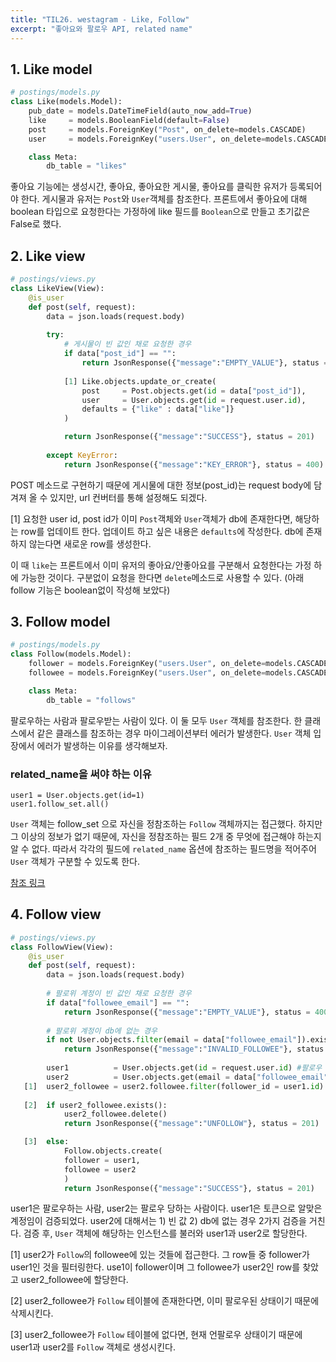 ```yaml
---
title: "TIL26. westagram - Like, Follow"
excerpt: "좋아요와 팔로우 API, related name"
---
```


## 1. Like model
```python
# postings/models.py
class Like(models.Model):
    pub_date = models.DateTimeField(auto_now_add=True)
    like     = models.BooleanField(default=False)
    post     = models.ForeignKey("Post", on_delete=models.CASCADE)
    user     = models.ForeignKey("users.User", on_delete=models.CASCADE)

    class Meta:
        db_table = "likes"
```
좋아요 기능에는 생성시간, 좋아요, 좋아요한 게시물, 좋아요를 클릭한 유저가 등록되어야 한다. 게시물과 유저는 `Post`와 `User`객체를 참조한다. 프론트에서 좋아요에 대해 boolean 타입으로 요청한다는 가정하에 like 필드를 `Boolean`으로 만들고 초기값은 False로 했다. 

## 2. Like view
```python
# postings/views.py
class LikeView(View):
    @is_user
    def post(self, request):
        data = json.loads(request.body)
        
        try:
            # 게시물이 빈 값인 채로 요청한 경우
            if data["post_id"] == "":
                return JsonResponse({"message":"EMPTY_VALUE"}, status = 400)
	    
            [1] Like.objects.update_or_create(
                post     = Post.objects.get(id = data["post_id"]),
                user     = User.objects.get(id = request.user.id),
                defaults = {"like" : data["like"]}
            )

            return JsonResponse({"message":"SUCCESS"}, status = 201)
        
        except KeyError:
            return JsonResponse({"message":"KEY_ERROR"}, status = 400)

```
POST 메소드로 구현하기 때문에 게시물에 대한 정보(post_id)는 request body에 담겨져 올 수 있지만, url 컨버터를 통해 설정해도 되겠다.

[1] 요청한 user id, post id가 이미 `Post`객체와 `User`객체가 db에 존재한다면, 해당하는 row를 업데이트 한다. 업데이트 하고 싶은 내용은 `defaults`에 작성한다. db에 존재하지 않는다면 새로운 row를 생성한다.

이 때 `like`는 프론트에서 이미 유저의 좋아요/안좋아요를 구분해서 요청한다는 가정 하에 가능한 것이다. 구분없이 요청을 한다면 `delete`메소드로 사용할 수 있다. (아래 follow 기능은 boolean없이 작성해 보았다)


## 3. Follow model
``` python
# postings/models.py
class Follow(models.Model):
    follower = models.ForeignKey("users.User", on_delete=models.CASCADE, related_name="follower")
    followee = models.ForeignKey("users.User", on_delete=models.CASCADE, related_name="followee")

    class Meta:
        db_table = "follows"
```
팔로우하는 사람과 팔로우받는 사람이 있다. 이 둘 모두 `User` 객체를 참조한다. 한 클래스에서 같은 클래스를 참조하는 경우 마이그레이션부터 에러가 발생한다. `User` 객체 입장에서 에러가 발생하는 이유를 생각해보자. 

### related_name을 써야 하는 이유
```
user1 = User.objects.get(id=1)
user1.follow_set.all()
```
`User` 객체는 follow_set 으로 자신을 정참조하는 `Follow` 객체까지는 접근했다. 하지만 그 이상의 정보가 없기 때문에, 자신을 정참조하는 필드 2개 중 무엇에 접근해야 하는지 알 수 없다. 따라서 각각의 필드에 `related_name` 옵션에 참조하는 필드명을 적어주어 `User` 객체가 구분할 수 있도록 한다.

[참조 링크 ](https://fabl1106.github.io/django/2019/05/27/Django-26.-%EC%9E%A5%EA%B3%A0-related_name-%EC%84%A4%EC%A0%95%EB%B0%A9%EB%B2%95.html)

## 4. Follow view
```python
# postings/views.py
class FollowView(View):
    @is_user
    def post(self, request):
        data = json.loads(request.body)
        
        # 팔로위 계정이 빈 값인 채로 요청한 경우
        if data["followee_email"] == "":
            return JsonResponse({"message":"EMPTY_VALUE"}, status = 400)
	
        # 팔로위 계정이 db에 없는 경우
        if not User.objects.filter(email = data["followee_email"]).exists():
            return JsonResponse({"message":"INVALID_FOLLOWEE"}, status = 401)
        
        user1          = User.objects.get(id = request.user.id) #팔로우 유저 객체
        user2          = User.objects.get(email = data["followee_email"]) # 팔로위 유저 객체
   [1]  user2_followee = user2.followee.filter(follower_id = user1.id) # 팔로위 유저가 Followee에 있고, 그 row들 중 user1이 팔로우하는 걸 찾아줘
        
   [2]  if user2_followee.exists():
            user2_followee.delete()
            return JsonResponse({"message":"UNFOLLOW"}, status = 201)

   [3]  else:
            Follow.objects.create(
            follower = user1,
            followee = user2
            )
            return JsonResponse({"message":"SUCCESS"}, status = 201)
```
user1은 팔로우하는 사람, user2는 팔로우 당하는 사람이다. user1은 토큰으로 알맞은 계정임이 검증되었다. user2에 대해서는 1) 빈 값 2) db에 없는 경우 2가지 검증을 거친다. 검증 후, `User` 객체에 해당하는 인스턴스를 불러와 user1과 user2로 할당한다.

[1] user2가 `Follow`의 followee에 있는 것들에 접근한다. 그 row들 중 follower가 user1인 것을 필터링한다. use1이 follower이며 그 followee가 user2인 row를 찾았고 user2_followee에 할당한다. 

[2] user2_followee가 `Follow` 테이블에 존재한다면, 이미 팔로우된 상태이기 때문에 삭제시킨다. 

[3] user2_followee가 `Follow` 테이블에 없다면, 현재 언팔로우 상태이기 때문에 user1과 user2를 `Follow` 객체로 생성시킨다.

